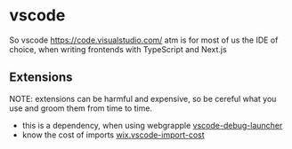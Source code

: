 # vscode

So vscode https://code.visualstudio.com/ atm is for most of us the IDE of choice, when writing frontends with TypeScript and Next.js

## Extensions

NOTE: extensions can be harmful and expensive, so be cereful what you use and groom them from time to time.

- this is a dependency, when using webgrapple [vscode-debug-launcher](https://marketplace.visualstudio.com/items?itemName=fabiospampinato.vscode-debug-launcher)
- know the cost of imports [wix.vscode-import-cost](https://marketplace.visualstudio.com/items?itemName=wix.vscode-import-cost)
